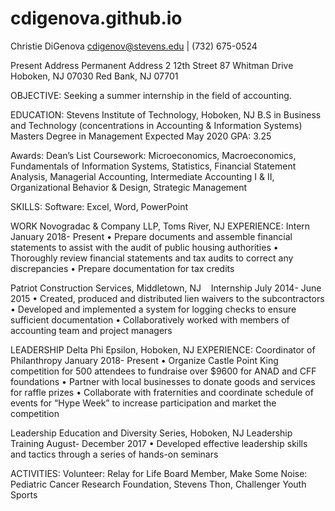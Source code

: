 # cdigenova.github.io

Christie DiGenova
cdigenov@stevens.edu | (732) 675-0524

Present Address										Permanent Address
2 12th Street										87 Whitman Drive
Hoboken, NJ 07030									Red Bank, NJ 07701
					
OBJECTIVE: 	Seeking a summer internship in the field of accounting.
	
EDUCATION:	Stevens Institute of Technology, Hoboken, NJ
B.S in Business and Technology (concentrations in Accounting & Information Systems)
Masters Degree in Management				Expected May 2020 
GPA: 3.25

Awards: Dean’s List 
Coursework: 	Microeconomics, Macroeconomics, Fundamentals of Information
		Systems, Statistics, Financial Statement Analysis, Managerial Accounting, Intermediate Accounting I & II, 		  Organizational Behavior & Design, Strategic Management	
	
SKILLS:		Software: Excel, Word, PowerPoint 

WORK		Novogradac & Company LLP, Toms River, NJ
EXPERIENCE:	Intern								January 2018- Present
•	Prepare documents and assemble financial statements to assist with the audit of public housing authorities 
•	Thoroughly review financial statements and tax audits to correct any discrepancies
•	Prepare documentation for tax credits 

Patriot Construction Services, Middletown, NJ		   
Internship   					         			July 2014- June 2015
•	Created, produced and distributed lien waivers to the subcontractors
•	Developed and implemented a system for logging checks to ensure sufficient documentation
•	Collaboratively worked with members of accounting team and project managers

LEADERSHIP	Delta Phi Epsilon, Hoboken, NJ
EXPERIENCE:	Coordinator of Philanthropy					January 2018- Present
•	Organize Castle Point King competition for 500 attendees to fundraise over $9600 for ANAD and CFF foundations 
•	Partner with local businesses to donate goods and services for raffle prizes
•	Collaborate with fraternities and coordinate schedule of events for “Hype Week” to increase participation and market the competition 

Leadership Education and Diversity Series, Hoboken, NJ 
		Leadership Training 						August- December 2017
•	Developed effective leadership skills and tactics through a series of hands-on seminars

ACTIVITIES:	Volunteer: Relay for Life Board Member, Make Some Noise: Pediatric Cancer Research Foundation, Stevens Thon, 		     Challenger Youth Sports
